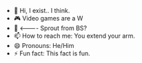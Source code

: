 - 👋 Hi, I exist.. I think. 
- 🎮 Video games are a W
- 🌱 <---- Sprout from BS? 
- 📫 How to reach me: You extend your arm.  
- 😄 Pronouns: He/Him
- ⚡ Fun fact: This fact is fun. 
